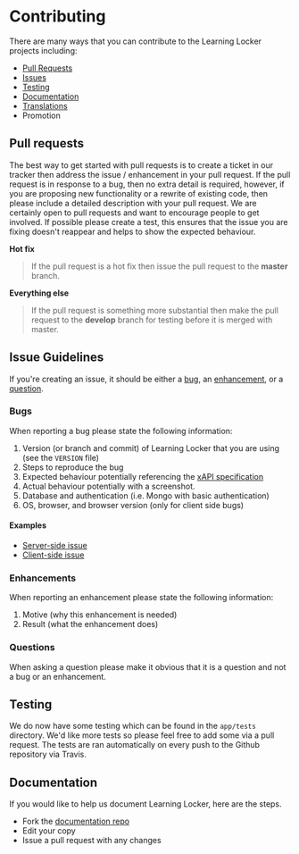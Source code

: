 ---
---

# Contributing
There are many ways that you can contribute to the Learning Locker projects including:

- [Pull Requests](#pull-requests)
- [Issues](#issue-guidelines)
- [Testing](#testing)
- [Documentation](#documentation)
- [Translations](/translation)
- Promotion

## Pull requests
The best way to get started with pull requests is to create a ticket in our tracker then address the issue / enhancement in your pull request. If the pull request is in response to a bug, then no extra detail is required, however, if you are proposing new functionality or a rewrite of existing code, then please include a detailed description with your pull request. We are certainly open to pull requests and want to encourage people to get involved. If possible please create a test, this ensures that the issue you are fixing doesn't reappear and helps to show the expected behaviour.

**Hot fix**
> If the pull request is a hot fix then issue the pull request to the **master** branch.

**Everything else**
> If the pull request is something more substantial then make the pull request to the **develop** branch for testing before it is merged with master.

## Issue Guidelines
If you're creating an issue, it should be either a [bug](#bugs), an [enhancement](#enhancements), or a [question](#questions).

### Bugs
When reporting a bug please state the following information:

1. Version (or branch and commit) of Learning Locker that you are using (see the `VERSION` file)
2. Steps to reproduce the bug
3. Expected behaviour potentially referencing the [xAPI specification](https://github.com/adlnet/xAPI-Spec/blob/master/xAPI.md)
4. Actual behaviour potentially with a screenshot.
5. Database and authentication (i.e. Mongo with basic authentication)
6. OS, browser, and browser version (only for client side bugs)

#### Examples
- [Server-side issue](https://github.com/LearningLocker/learninglocker/issues/315)
- [Client-side issue](https://github.com/LearningLocker/learninglocker/issues/317)

### Enhancements
When reporting an enhancement please state the following information:

1. Motive (why this enhancement is needed)
2. Result (what the enhancement does)

### Questions
When asking a question please make it obvious that it is a question and not a bug or an enhancement.

## Testing
We do now have some testing which can be found in the `app/tests` directory. We'd like more tests so please feel free to add some via a pull request. The tests are ran automatically on every push to the Github repository via Travis.

## Documentation
If you would like to help us document Learning Locker, here are the steps.

-  Fork the [documentation repo](https://github.com/learninglocker/docs)
-  Edit your copy
-  Issue a pull request with any changes
